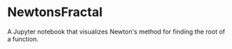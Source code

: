 # NewtonsFractal
A Jupyter notebook that visualizes Newton's method for finding the root of a function.
